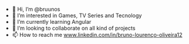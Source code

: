 - 👋 Hi, I’m @bruunos
- 👀 I’m interested in Games, TV Series and Tecnology
- 🌱 I’m currently learning Angular
- 💞️ I’m looking to collaborate on all kind of projects
- 📫 How to reach me www.linkedin.com/in/bruno-lourenço-oliveira12

<!---
bruunos/bruunos is a ✨ special ✨ repository because its `README.md` (this file) appears on your GitHub profile.
You can click the Preview link to take a look at your changes.
--->
